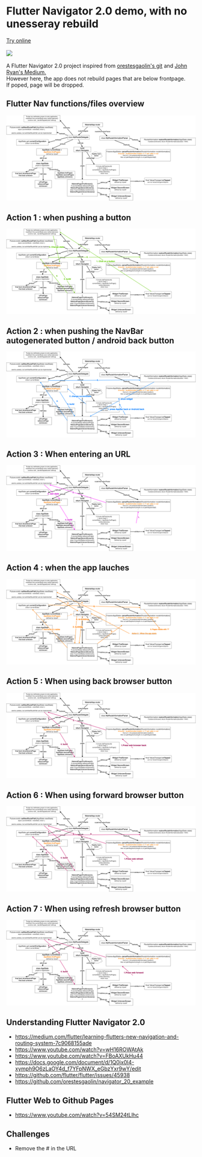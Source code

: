 # Flutter Navigator 2.0 demo, with no unesseray rebuild

<a href="https://dleurs.github.io/flutter_navigator_2.0_no_rebuild/">Try online</a><br/><br/>
![](assets/gif_app_3.gif)

A Flutter Navigator 2.0 project inspired from <a href="https://github.com/orestesgaolin/navigator_20_example">orestesgaolin's git</a> and <a href="https://medium.com/flutter/learning-flutters-new-navigation-and-routing-system-7c9068155ade">John Ryan's Medium</a><a href="https://docs.google.com/document/d/1Q0jx0l4-xymph9O6zLaOY4d_f7YFpNWX_eGbzYxr9wY/edit">.</a><br/>
However here, the app does not rebuild pages that are below frontpage.<br/>
If poped, page will be dropped.

## Flutter Nav functions/files overview
![](assets/0_architecture.png)

## Action 1 : when pushing a button
![](assets/1_press_buttons.png)

## Action 2 : when pushing the NavBar autogenerated button / android back button
![](assets/2_navbar_back.png)

## Action 3 : When entering an URL
![](assets/3_enter_URL.png)

## Action 4 : when the app lauches
![](assets/5_action.png)

## Action 5 : When using back browser button
![](assets/5_browser_back.png)

## Action 6 : When using forward browser button
![](assets/6_browser_refresh.png)

## Action 7 : When using refresh browser button
![](assets/7_browser_forward.png)

## Understanding Flutter Navigator 2.0

- https://medium.com/flutter/learning-flutters-new-navigation-and-routing-system-7c9068155ade
- https://www.youtube.com/watch?v=wH16ROWAtAk
- https://www.youtube.com/watch?v=FBoAXUkHu44
- https://docs.google.com/document/d/1Q0jx0l4-xymph9O6zLaOY4d_f7YFpNWX_eGbzYxr9wY/edit
- https://github.com/flutter/flutter/issues/45938
- https://github.com/orestesgaolin/navigator_20_example

## Flutter Web to Github Pages

- https://www.youtube.com/watch?v=54SM24tLlhc
## Challenges 
- Remove the # in the URL
